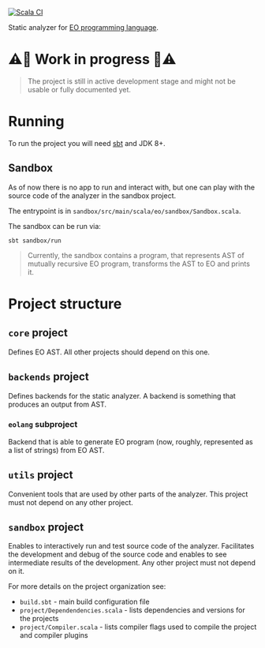 [![Scala CI](https://github.com/Sitiritis/eo-static-analyzer/actions/workflows/scala.yml/badge.svg)](https://github.com/Sitiritis/eo-static-analyzer/actions/workflows/scala.yml)

Static analyzer for [EO programming language](https://github.com/cqfn/eo).

# ⚠️🚧 Work in progress 🚧⚠️

> The project is still in active development stage and might not be usable or fully documented yet.

# Running

To run the project you will need [sbt](https://www.scala-sbt.org/1.x/docs/Setup.html) and JDK 8+.

## Sandbox

As of now there is no app to run and interact with, but one can play with the source code of the analyzer in the sandbox project.

The entrypoint is in `sandbox/src/main/scala/eo/sandbox/Sandbox.scala`.

The sandbox can be run via:

```shell
sbt sandbox/run
```

> Currently, the sandbox contains a program, that represents AST of mutually recursive EO program, transforms the AST to EO and prints it.

# Project structure

## `core` project

Defines EO AST. All other projects should depend on this one.

## `backends` project

Defines backends for the static analyzer. A backend is something that produces an output from AST.

### `eolang` subproject

Backend that is able to generate EO program (now, roughly, represented as a list of strings) from EO AST.

## `utils` project

Convenient tools that are used by other parts of the analyzer. This project must not depend on any other project.

## `sandbox` project

Enables to interactively run and test source code of the analyzer. Facilitates the development and debug of the source code and enables to see intermediate results of the development. Any other project must not depend on it. 

For more details on the project organization see:

- `build.sbt` - main build configuration file
- `project/Dependendencies.scala` - lists dependencies and versions for the projects
- `project/Compiler.scala` - lists compiler flags used to compile the project and compiler plugins

